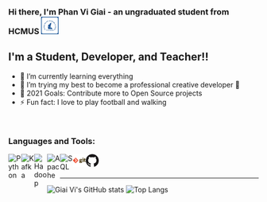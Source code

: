### Hi there, I'm Phan Vi Giai - an ungraduated student from HCMUS  <img src="./icons/hcmus.png" alt="drawing" width="35"/>


## I'm a Student, Developer, and Teacher!!

-   🌱 I’m currently learning everything
-   👯 I’m trying my best to become a professional creative developer 🤣
-   🥅 2021 Goals: Contribute more to Open Source projects
-   ⚡ Fun fact: I love to play football and walking
<br />

### Languages and Tools:

<img align="left" alt="Python" width="26px" src="https://github.com/hussainweb/hussainweb/blob/main/icons/python.png" />
<img align="left" alt="Kafka" width="26px" src="https://github.com/Thomas-George-T/Thomas-George-T/blob/master/assets/kafka.svg" />
<img align="left" alt="Hadoop" width="26px" src="https://github.com/Thomas-George-T/Thomas-George-T/blob/master/assets/hadoop.svg" />
<img align="left" alt="Apache" width="26px" src="https://github.com/Thomas-George-T/Thomas-George-T/blob/master/assets/apache_spark.svg" />
<img align="left" alt="SQL" width="26px" src="https://github.com/Thomas-George-T/Thomas-George-T/blob/master/assets/mysql.svg" />
<img align="left" alt="Git" width="26px" src="https://raw.githubusercontent.com/github/explore/80688e429a7d4ef2fca1e82350fe8e3517d3494d/topics/git/git.png" />
<img align="left" alt="GitHub" width="26px" src="https://raw.githubusercontent.com/github/explore/78df643247d429f6cc873026c0622819ad797942/topics/github/github.png" />

<br />
<br />

---

![Giai Vi's GitHub stats](https://github-readme-stats.vercel.app/api?username=owfdataboy&show_icons=true&theme=radical)
![Top Langs](https://github-readme-stats.vercel.app/api/top-langs/?username=owfdataboy&layout=compact&theme=radical)
